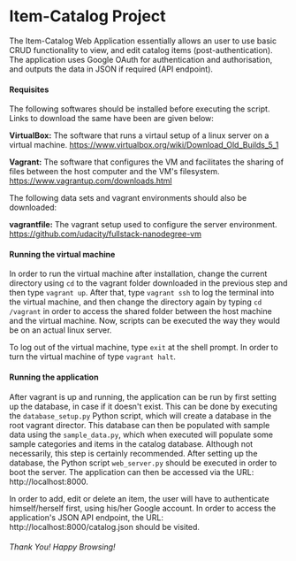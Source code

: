 # Item-Catalog Project

The Item-Catalog Web Application essentially allows an user to use basic CRUD
functionality to view, and edit catalog items (post-authentication). The
application uses Google OAuth for authentication and authorisation,
and outputs the data in JSON if required (API endpoint).

#### Requisites

The following softwares should be installed before executing the script.
Links to download the same have been are given below:

**VirtualBox:** The software that runs a virtaul setup of a linux server on a
virtual machine.
https://www.virtualbox.org/wiki/Download_Old_Builds_5_1

**Vagrant:** The software that configures the VM and facilitates the sharing
of files between the host computer and the VM's filesystem.
https://www.vagrantup.com/downloads.html

The following data sets and vagrant environments should also be downloaded:

**vagrantfile:** The vagrant setup used to configure the server environment.
https://github.com/udacity/fullstack-nanodegree-vm

#### Running the virtual machine

In order to run the virtual machine after installation, change the current
directory using `cd` to the vagrant folder downloaded in the previous step
and then type `vagrant up`. After that, type `vagrant ssh` to log the
terminal into the virtual machine, and then change the directory again by
typing `cd /vagrant` in order to access the shared folder between the host
machine and the virtual machine. Now, scripts can be executed the way they
would be on an actual linux server.

To log out of the virtual machine, type `exit` at the shell prompt. In order
to turn the virtual machine of type `vagrant halt`.

#### Running the application

After vagrant is up and running, the application can be run by first setting up
the database, in case if it doesn't exist. This can be done by executing the
`database_setup.py` Python script, which will create a database in the root
vagrant director. This database can then be populated with sample data using
the `sample_data.py`, which when executed will populate some sample categories
and items in the catalog database. Although not necessarily, this step is
certainly recommended. After setting up the database, the Python script
`web_server.py` should be executed in order to boot the server. The application
can then be accessed via the URL: http://localhost:8000.

In order to add, edit or delete an item, the user will have to authenticate
himself/herself first, using his/her Google account. In order to access the
application's JSON API endpoint, the URL: http://localhost:8000/catalog.json
should be visited.

###### Thank You! Happy Browsing! 
